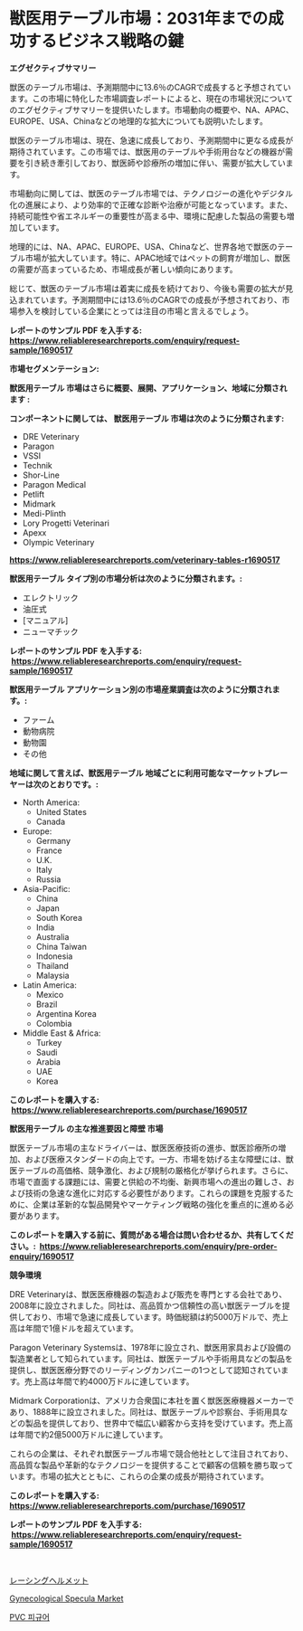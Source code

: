 <p><h1>獣医用テーブル市場：2031年までの成功するビジネス戦略の鍵</h1></p><p><strong>エグゼクティブサマリー</strong></p>
<p><p>獣医のテーブル市場は、予測期間中に13.6％のCAGRで成長すると予想されています。この市場に特化した市場調査レポートによると、現在の市場状況についてのエグゼクティブサマリーを提供いたします。市場動向の概要や、NA、APAC、EUROPE、USA、Chinaなどの地理的な拡大についても説明いたします。</p><p>獣医のテーブル市場は、現在、急速に成長しており、予測期間中に更なる成長が期待されています。この市場では、獣医用のテーブルや手術用台などの機器が需要を引き続き牽引しており、獣医師や診療所の増加に伴い、需要が拡大しています。</p><p>市場動向に関しては、獣医のテーブル市場では、テクノロジーの進化やデジタル化の進展により、より効率的で正確な診断や治療が可能となっています。また、持続可能性や省エネルギーの重要性が高まる中、環境に配慮した製品の需要も増加しています。</p><p>地理的には、NA、APAC、EUROPE、USA、Chinaなど、世界各地で獣医のテーブル市場が拡大しています。特に、APAC地域ではペットの飼育が増加し、獣医の需要が高まっているため、市場成長が著しい傾向にあります。</p><p>総じて、獣医のテーブル市場は着実に成長を続けており、今後も需要の拡大が見込まれています。予測期間中には13.6％のCAGRでの成長が予想されており、市場参入を検討している企業にとっては注目の市場と言えるでしょう。</p></p>
<p><strong>レポートのサンプル PDF を入手する: <a href="https://www.reliableresearchreports.com/enquiry/request-sample/1690517">https://www.reliableresearchreports.com/enquiry/request-sample/1690517</a></strong></p>
<p><strong>市場セグメンテーション:</strong></p>
<p><strong> 獣医用テーブル 市場はさらに概要、展開、アプリケーション、地域に分類されます :</strong></p>
<p><strong>コンポーネントに関しては、 獣医用テーブル 市場は次のように分類されます: &nbsp;</strong></p>
<p><ul><li>DRE Veterinary</li><li>Paragon</li><li>VSSI</li><li>Technik</li><li>Shor-Line</li><li>Paragon Medical</li><li>Petlift</li><li>Midmark</li><li>Medi-Plinth</li><li>Lory Progetti Veterinari</li><li>Apexx</li><li>Olympic Veterinary</li></ul></p>
<p><strong><a href="https://www.reliableresearchreports.com/veterinary-tables-r1690517">https://www.reliableresearchreports.com/veterinary-tables-r1690517</a></strong></p>
<p><strong> 獣医用テーブル タイプ別の市場分析は次のように分類されます。:</strong></p>
<p><ul><li>エレクトリック</li><li>油圧式</li><li>[マニュアル]</li><li>ニューマチック</li></ul></p>
<p><strong>レポートのサンプル PDF を入手する: &nbsp;<a href="https://www.reliableresearchreports.com/enquiry/request-sample/1690517">https://www.reliableresearchreports.com/enquiry/request-sample/1690517</a></strong></p>
<p><strong> 獣医用テーブル アプリケーション別の市場産業調査は次のように分類されます。:</strong></p>
<p><ul><li>ファーム</li><li>動物病院</li><li>動物園</li><li>その他</li></ul></p>
<p><strong>地域に関して言えば、獣医用テーブル 地域ごとに利用可能なマーケットプレーヤーは次のとおりです。:</strong></p>
<p><ul>
    <li>
        North America:
        <ul>
            <li>United States</li>
            <li>Canada</li>
        </ul>
    </li>
    <li>
        Europe:
        <ul>
            <li>Germany</li>
            <li>France</li>
            <li>U.K.</li>
            <li>Italy</li>
            <li>Russia</li>
        </ul>
    </li>
    <li>
        Asia-Pacific:
        <ul>
            <li>China</li>
            <li>Japan</li>
            <li>South Korea</li>
            <li>India</li>
            <li>Australia</li>
            <li>China Taiwan</li>
            <li>Indonesia</li>
            <li>Thailand</li>
            <li>Malaysia</li>
        </ul>
    </li>
    <li>
        Latin America:
        <ul>
            <li>Mexico</li>
            <li>Brazil</li>
            <li>Argentina Korea</li>
            <li>Colombia</li>
        </ul>
    </li>
    <li>
        Middle East & Africa:
        <ul>
            <li>Turkey</li>
            <li>Saudi</li>
            <li>Arabia</li>
            <li>UAE</li>
            <li>Korea</li>
        </ul>
    </li>
    </ul></p>
<p><strong>このレポートを購入する: &nbsp;<a href="https://www.reliableresearchreports.com/purchase/1690517">https://www.reliableresearchreports.com/purchase/1690517</a></strong></p>
<p><strong>獣医用テーブル の主な推進要因と障壁 市場</strong></p>
<p><p>獣医テーブル市場の主なドライバーは、獣医医療技術の進歩、獣医診療所の増加、および医療スタンダードの向上です。一方、市場を妨げる主な障壁には、獣医テーブルの高価格、競争激化、および規制の厳格化が挙げられます。さらに、市場で直面する課題には、需要と供給の不均衡、新興市場への進出の難しさ、および技術の急速な進化に対応する必要性があります。これらの課題を克服するために、企業は革新的な製品開発やマーケティング戦略の強化を重点的に進める必要があります。</p></p>
<p><strong>このレポートを購入する前に、質問がある場合は問い合わせるか、共有してください。:&nbsp; <a href="https://www.reliableresearchreports.com/enquiry/pre-order-enquiry/1690517">https://www.reliableresearchreports.com/enquiry/pre-order-enquiry/1690517</a></strong></p>
<p><strong>競争環境</strong></p>
<p><p>DRE Veterinaryは、獣医医療機器の製造および販売を専門とする会社であり、2008年に設立されました。同社は、高品質かつ信頼性の高い獣医テーブルを提供しており、市場で急速に成長しています。時価総額は約5000万ドルで、売上高は年間で1億ドルを超えています。</p><p>Paragon Veterinary Systemsは、1978年に設立され、獣医用家具および設備の製造業者として知られています。同社は、獣医テーブルや手術用具などの製品を提供し、獣医医療分野でのリーディングカンパニーの1つとして認知されています。売上高は年間で約4000万ドルに達しています。</p><p>Midmark Corporationは、アメリカ合衆国に本社を置く獣医医療機器メーカーであり、1888年に設立されました。同社は、獣医テーブルや診察台、手術用具などの製品を提供しており、世界中で幅広い顧客から支持を受けています。売上高は年間で約2億5000万ドルに達しています。</p><p>これらの企業は、それぞれ獣医テーブル市場で競合他社として注目されており、高品質な製品や革新的なテクノロジーを提供することで顧客の信頼を勝ち取っています。市場の拡大とともに、これらの企業の成長が期待されています。</p></p>
<p><strong>このレポートを購入する: &nbsp; <a href="https://www.reliableresearchreports.com/purchase/1690517">https://www.reliableresearchreports.com/purchase/1690517</a></strong></p>
<p><strong>レポートのサンプル PDF を入手する: &nbsp;<a href="https://www.reliableresearchreports.com/enquiry/request-sample/1690517">https://www.reliableresearchreports.com/enquiry/request-sample/1690517</a></strong><strong></strong></p>
<p>&nbsp;</p>
<p><p><a href="https://github.com/SantosDicki04/Market-Research-Report-List-1/blob/main/227219931896.md">レーシングヘルメット</a></p><p><a href="https://chivalrous-flock-a86.notion.site/Gynecological-Specula-Market-Insights-into-Market-CAGR-Market-Trends-and-Growth-Strategies-f97f8bf1e3d948858135a4f761a69da4">Gynecological Specula Market</a></p><p><a href="https://medium.com/@albinbrakus2023/pvc-%ED%94%BC%EA%B7%9C%EC%96%B4-%EC%8B%9C%EC%9E%A5-%EB%B3%B4%EA%B3%A0%EC%84%9C%EB%8A%94-%EC%9D%B4-%EC%8B%9C%EC%9E%A5%EC%9D%98-%EC%B5%9C%EC%8B%A0-%ED%8A%B8%EB%A0%8C%EB%93%9C%EC%99%80-%EC%84%B1%EC%9E%A5-%EA%B8%B0%ED%9A%8C%EB%A5%BC-%EB%B3%B4%EC%97%AC%EC%A4%8D%EB%8B%88%EB%8B%A4-52d6eb787570">PVC 피규어</a></p></p>